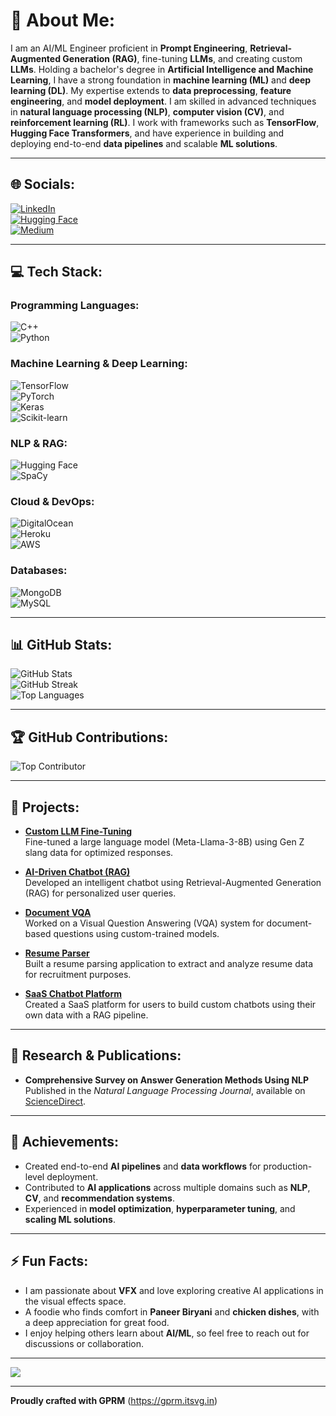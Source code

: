 # 💫 About Me:
I am an AI/ML Engineer proficient in **Prompt Engineering**, **Retrieval-Augmented Generation (RAG)**, fine-tuning **LLMs**, and creating custom **LLMs**. Holding a bachelor's degree in **Artificial Intelligence and Machine Learning**, I have a strong foundation in **machine learning (ML)** and **deep learning (DL)**. My expertise extends to **data preprocessing**, **feature engineering**, and **model deployment**. I am skilled in advanced techniques in **natural language processing (NLP)**, **computer vision (CV)**, and **reinforcement learning (RL)**. I work with frameworks such as **TensorFlow**, **Hugging Face Transformers**, and have experience in building and deploying end-to-end **data pipelines** and scalable **ML solutions**.

---

## 🌐 Socials:
[![LinkedIn](https://img.shields.io/badge/LinkedIn-%230077B5.svg?logo=linkedin&logoColor=white)](https://linkedin.com/in/abhinavsarkarr)  
[![Hugging Face](https://img.shields.io/badge/Hugging%20Face-%23FFAA00.svg?logo=huggingface&logoColor=white)](https://huggingface.co/abhinavsarkar)  
[![Medium](https://img.shields.io/badge/Medium-12100E?logo=medium&logoColor=white)](https://medium.com/@abhinavsarkar53)  

---

## 💻 Tech Stack:

### **Programming Languages:**
![C++](https://img.shields.io/badge/c++-%2300599C.svg?style=for-the-badge&logo=c%2B%2B&logoColor=white)  
![Python](https://img.shields.io/badge/python-3670A0?style=for-the-badge&logo=python&logoColor=ffdd54)

### **Machine Learning & Deep Learning:**
![TensorFlow](https://img.shields.io/badge/TensorFlow-%23FF6F00.svg?style=for-the-badge&logo=TensorFlow&logoColor=white)  
![PyTorch](https://img.shields.io/badge/PyTorch-%23EE4C2C.svg?style=for-the-badge&logo=PyTorch&logoColor=white)  
![Keras](https://img.shields.io/badge/Keras-%23D00000.svg?style=for-the-badge&logo=Keras&logoColor=white)  
![Scikit-learn](https://img.shields.io/badge/scikit--learn-%23F7931E.svg?style=for-the-badge&logo=scikit-learn&logoColor=white)

### **NLP & RAG:**
![Hugging Face](https://img.shields.io/badge/Hugging%20Face-%23FFAA00.svg?logo=huggingface&logoColor=white)  
![SpaCy](https://img.shields.io/badge/SpaCy-%23000157.svg?style=for-the-badge&logo=spacy&logoColor=white)

### **Cloud & DevOps:**
![DigitalOcean](https://img.shields.io/badge/DigitalOcean-%230167ff.svg?style=for-the-badge&logo=digitalOcean&logoColor=white)  
![Heroku](https://img.shields.io/badge/heroku-%23430098.svg?style=for-the-badge&logo=heroku&logoColor=white)  
![AWS](https://img.shields.io/badge/AWS-%23FF9900.svg?style=for-the-badge&logo=amazonaws&logoColor=white)

### **Databases:**
![MongoDB](https://img.shields.io/badge/MongoDB-%234ea94b.svg?style=for-the-badge&logo=mongodb&logoColor=white)  
![MySQL](https://img.shields.io/badge/mysql-4479A1.svg?style=for-the-badge&logo=mysql&logoColor=white)

---

## 📊 GitHub Stats:
![GitHub Stats](https://github-readme-stats.vercel.app/api?username=abhinavsarkarr&theme=dark&hide_border=false&include_all_commits=false&count_private=true)  
![GitHub Streak](https://github-readme-streak-stats.herokuapp.com/?user=abhinavsarkarr&theme=dark&hide_border=false)  
![Top Languages](https://github-readme-stats.vercel.app/api/top-langs/?username=abhinavsarkarr&theme=dark&hide_border=false&include_all_commits=false&count_private=true&layout=compact)

---

## 🏆 GitHub Contributions:
![Top Contributor](https://github-contributor-stats.vercel.app/api?username=abhinavsarkarr&limit=5&theme=dark&combine_all_yearly_contributions=true)

---

## 💼 Projects:

- **[Custom LLM Fine-Tuning](https://github.com/abhinavsarkarr/Custom-LLM-Finetuning)**  
  Fine-tuned a large language model (Meta-Llama-3-8B) using Gen Z slang data for optimized responses.

- **[AI-Driven Chatbot (RAG)](https://github.com/abhinavsarkarr/AI-Chatbot-RAG)**  
  Developed an intelligent chatbot using Retrieval-Augmented Generation (RAG) for personalized user queries.

- **[Document VQA](https://github.com/abhinavsarkarr/Florence-2-FT-DocVQA)**  
  Worked on a Visual Question Answering (VQA) system for document-based questions using custom-trained models.

- **[Resume Parser](https://github.com/abhinavsarkarr/Resume-Parser)**  
  Built a resume parsing application to extract and analyze resume data for recruitment purposes.

- **[SaaS Chatbot Platform](https://github.com/abhinavsarkarr/SaaS-Chatbot-Platform)**  
  Created a SaaS platform for users to build custom chatbots using their own data with a RAG pipeline.

---

## 🧠 Research & Publications:
- **Comprehensive Survey on Answer Generation Methods Using NLP**  
  Published in the *Natural Language Processing Journal*, available on [ScienceDirect](https://www.sciencedirect.com/science/article/pii/S2949719124000360?via%3Dihub).

---

## 🏅 Achievements:
- Created end-to-end **AI pipelines** and **data workflows** for production-level deployment.
- Contributed to **AI applications** across multiple domains such as **NLP**, **CV**, and **recommendation systems**.
- Experienced in **model optimization**, **hyperparameter tuning**, and **scaling ML solutions**.

---

## ⚡ Fun Facts:
- I am passionate about **VFX** and love exploring creative AI applications in the visual effects space.
- A foodie who finds comfort in **Paneer Biryani** and **chicken dishes**, with a deep appreciation for great food.
- I enjoy helping others learn about **AI/ML**, so feel free to reach out for discussions or collaboration.

---

[![](https://visitcount.itsvg.in/api?id=abhinavsarkarr&icon=0&color=1)](https://visitcount.itsvg.in)

---

**Proudly crafted with GPRM** (https://gprm.itsvg.in)
